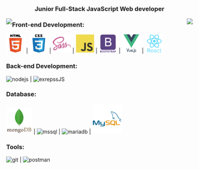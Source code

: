 <h3 align="center">Junior Full-Stack JavaScript Web developer</h3>

  <img align="right" src="https://github-readme-stats.vercel.app/api?username=PingrisAlexis&theme=highcontrast&show_icons=true&hide=contribs" />
  <img align="left" src="https://github-readme-stats.vercel.app/api/top-langs/?username=PingrisAlexis&layout=compact&theme=highcontrast&langs_count=10"/>

<h3 align="left"> Front-end Development:</h3>
  <p align="left">
      <img src="https://raw.githubusercontent.com/devicons/devicon/master/icons/html5/html5-original-wordmark.svg" alt="html5" width="50" height="50"/>
  |
      <img src="https://raw.githubusercontent.com/devicons/devicon/master/icons/css3/css3-original-wordmark.svg" alt="css3" width="50" height="50"/> 
  |
      <img src="https://raw.githubusercontent.com/devicons/devicon/master/icons/sass/sass-original.svg" alt="sass" width="50" height="50"/> 
  |
      <img src="https://raw.githubusercontent.com/devicons/devicon/master/icons/javascript/javascript-original.svg" alt="javascript" width="50" height="50"/> 
  |
      <img src="https://raw.githubusercontent.com/devicons/devicon/master/icons/bootstrap/bootstrap-plain-wordmark.svg" alt="bootstrap" width="50" height="50"/> 
  |
      <img src="https://raw.githubusercontent.com/devicons/devicon/master/icons/vuejs/vuejs-original-wordmark.svg" alt="vuejs" width="50" height="50"/> 
  |
      <img src="https://raw.githubusercontent.com/devicons/devicon/master/icons/react/react-original-wordmark.svg" alt="react" width="50" height="50"/> 
  
  </p>
<h3 align="left"> Back-end Development:</h3>
  <p align="left">
      <img src="https://icon-library.com/images/nodejs-icon/nodejs-icon-2.jpg" alt="nodejs" height="50"/>
  |
      <img src="https://trainings.nicolasfazio.ch/wp-content/uploads/2020/04/express-logo.png"alt="exrepssJS" height="50"/> 
</p>

<h3 align="left"> Database:</h3>
  <p align="left">
      <img src="https://raw.githubusercontent.com/devicons/devicon/master/icons/mongodb/mongodb-original-wordmark.svg" alt="mongodb" width="70" height="70"/>
    |
      <img src="https://www.svgrepo.com/show/303229/microsoft-sql-server-logo.svg" alt="mssql" width="70" height="70"/> 
    |
      <img src="https://www.vectorlogo.zone/logos/mariadb/mariadb-icon.svg" alt="mariadb" width="60" height="60"/> 
    |
      <img src="https://raw.githubusercontent.com/devicons/devicon/master/icons/mysql/mysql-original-wordmark.svg" alt="mysql" width="80" height="80"/> 
  </p>
  
<h3 align="left"> Tools:</h3>
  <p align="left">
      <img src="https://www.vectorlogo.zone/logos/git-scm/git-scm-icon.svg" alt="git" width="50" height="50"/> 
    |
      <img src="https://www.vectorlogo.zone/logos/getpostman/getpostman-icon.svg" alt="postman" width="50" height="50"/> 
 </p>
